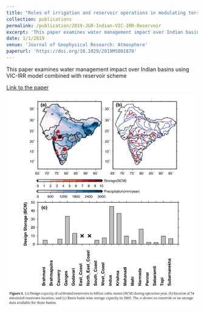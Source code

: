 ```yaml
---
title: "Roles of irrigation and reservoir operations in modulating terrestrial water budgets in the Indian sub-continental river basins"
collection: publications
permalink: /publication/2019-JGR-Indian-VIC-IRR-Reservoir
excerpt: 'This paper examines water management impact over Indian basins using VIC-IRR model combined with reservoir scheme'
date: 1/1/2019
venue: 'Journal of Geophysical Research: Atmosphere'
paperurl: 'https://doi.org/10.1029/2019MS001870'
---
```

This paper examines water management impact over Indian basins using VIC-IRR model combined with reservoir scheme

[Link to the paper](https://doi.org/10.1029/2019MS001870)

![image](../images/papers/2019-JGR-Indian-VIC-IRR-Reservoir.png)

